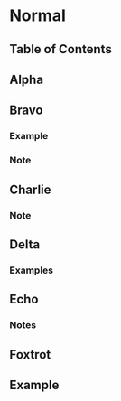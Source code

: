 # Normal

## Table of Contents

## Alpha

## Bravo

### Example

### Note

## Charlie

### Note

## Delta

### Examples

## Echo

### Notes

## Foxtrot

## Example
